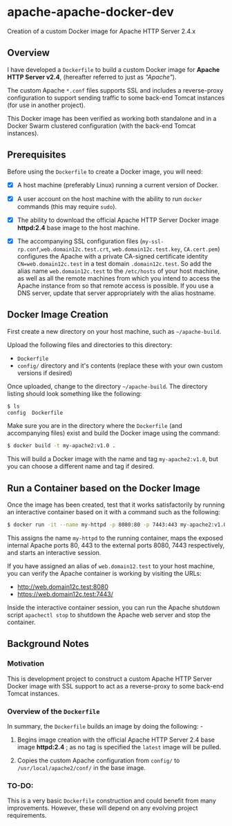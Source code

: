 # apache-apache-docker-dev
Creation of a custom Docker image for Apache HTTP Server 2.4.x

## Overview
I have developed a `Dockerfile` to build a custom Docker image for **Apache HTTP Server v2.4**, (hereafter referred to just as *"Apache"*).

The custom Apache `*.conf` files supports SSL and includes a reverse-proxy configuration to support sending traffic to some back-end Tomcat instances (for use in another project).

This Docker image has been verified as working both standalone and in a Docker Swarm clustered configuration (with the back-end Tomcat instances).

## Prerequisites
Before using the `Dockerfile` to create a Docker image, you will need:

- [x] A host machine (preferably Linux) running a current version of Docker.

- [x] A user account on the host machine with the ability to run `docker` commands (this may require `sudo`).

- [x] The ability to download the official Apache HTTP Server Docker image **httpd:2.4** base image to the host machine.

- [x] The accompanying SSL configuration files (`my-ssl-rp.conf`,`web.domain12c.test.crt`, `web.domain12c.test.key`, `CA.cert.pem`) configures the Apache with a private CA-signed certificate identity `CN=web.domain12c.test` in a test domain `.domain12c.test`.  So add the alias name `web.domain12c.test` to the `/etc/hosts` of your host machine, as well as all the remote machines from which you intend to access the Apache instance from so that remote access is possible.   If you use a DNS server, update that server appropriately with the alias hostname.


## Docker Image Creation
First create a new directory on your host machine, such as `~/apache-build`.

Upload the following files and directories to this directory:

- `Dockerfile`
- `config/` directory and it's contents (replace these with your own custom versions if desired)

Once uploaded, change to the directory `~/apache-build`.  The directory listing should look something like the following:

```sh
$ ls
config  Dockerfile
```

Make sure you are in the directory where the `Dockerfile` (and accompanying files) exist and build the Docker image using the command:

```sh
$ docker build -t my-apache2:v1.0 .
```
This will build a Docker image with the name and tag `my-apache2:v1.0`, but you can choose a different name and tag if desired.

## Run a Container based on the Docker Image
Once the image has been created, test that it works satisfactorily by running an interactive container based on it with a command such as the following:
```sh
$ docker run -it --name my-httpd -p 8080:80 -p 7443:443 my-apache2:v1.0
```
This assigns the name `my-httpd` to the running container, maps the exposed internal Apache ports 80, 443 to the external ports 8080, 7443 respectively, and starts an interactive session.

If you have assigned an alias of `web.domain12.test` to your host machine, you can verify the Apache container is working by visiting the URLs:

- http://web.domain12c.test:8080 
- https://web.domain12c.test:7443/


Inside the interactive container session, you can run the Apache shutdown script `apachectl stop` to shutdown the Apache web server and stop the container.

## Background Notes
### Motivation
This is development project to construct a custom Apache HTTP Server Docker image with SSL support to act as a reverse-proxy to some back-end Tomcat instances.


### Overview of the `Dockerfile`
In summary, the `Dockerfile` builds an image by doing the following: - 

1. Begins image creation with the official Apache HTTP Server 2.4 base image **httpd:2.4** ; as no tag is specified the `latest` image will be pulled.

2. Copies the custom Apache configuration from `config/` to `/usr/local/apache2/conf/` in the base image.



### TO-DO:
This is a very basic `Dockerfile` construction and could benefit from many improvements.  However, these will depend on any evolving project requirements.

